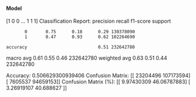 #### Model
[1 0 0 ... 1 1 1]
Classification Report:
              precision    recall  f1-score   support

           0       0.75      0.18      0.29 130378090
           1       0.47      0.93      0.62 102264690

    accuracy                           0.51 232642780
   macro avg       0.61      0.55      0.46 232642780
weighted avg       0.63      0.51      0.44 232642780

Accuracy: 0.506629300939406
Confusion Matrix:
[[ 23204496 107173594]
 [  7605537  94659153]]
Confusion Matrix (%):
[[ 9.97430309 46.06787883]
 [ 3.26919107 40.688627  ]]
